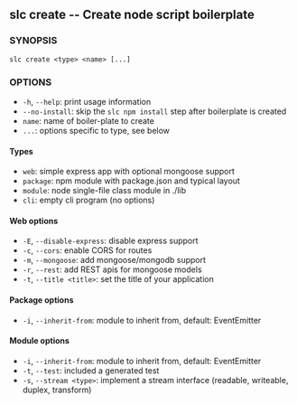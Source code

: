 ## slc create -- Create node script boilerplate

### SYNOPSIS

    slc create <type> <name> [...]

### OPTIONS

* `-h`, `--help`:
  print usage information
* `--no-install`:
  skip the `slc npm install` step after boilerplate is created
* `name`:
  name of boiler-plate to create
* `...`:
  options specific to type, see below

#### Types

* `web`:
  simple express app with optional mongoose support
* `package`:
  npm module with package.json and typical layout
* `module`:
  node single-file class module in ./lib
* `cli`:
  empty cli program (no options)


#### Web options

* `-E`, `--disable-express`:
  disable express support
* `-c`, `--cors`:
  enable CORS for routes
* `-m`, `--mongoose`:
  add mongoose/mongodb support
* `-r`, `--rest`:
  add REST apis for mongoose models
* `-t`, `--title <title>`:
  set the title of your application

#### Package options

* `-i`, `--inherit-from`:
  module to inherit from, default: EventEmitter

#### Module options

* `-i`, `--inherit-from`:
  module to inherit from, default: EventEmitter
* `-t`, `--test`:
  included a generated test
* `-s`, `--stream <type>`:
  implement a stream interface (readable, writeable, duplex, transform)
